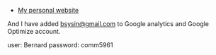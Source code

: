 - [My personal website](http://dev-tanxinyu.pantheonsite.io/final/home.html)

And I have added bsysin@gmail.com to Google analytics and Google Optimize account.

user: Bernard
password: comm5961